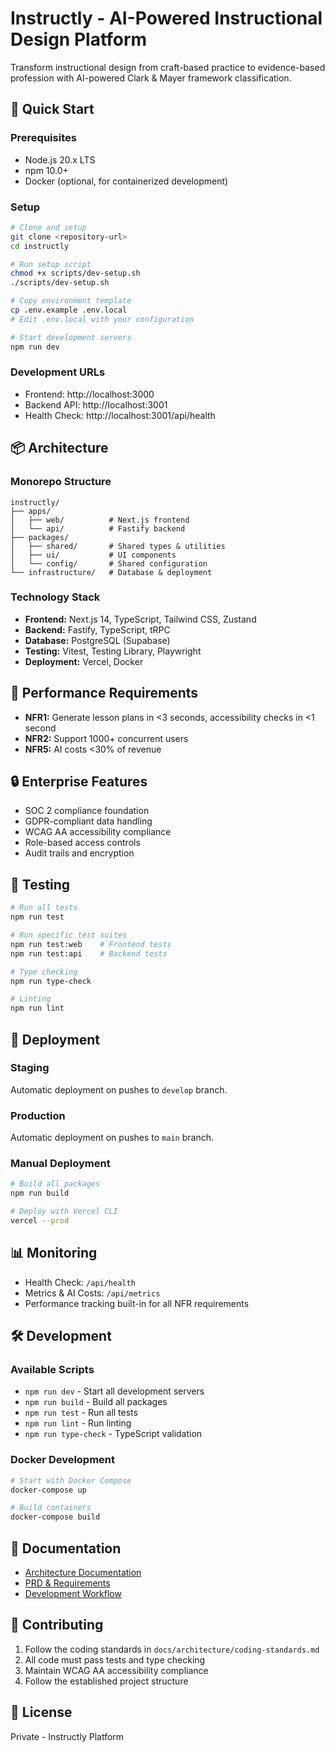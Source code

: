 # Instructly - AI-Powered Instructional Design Platform

Transform instructional design from craft-based practice to evidence-based profession with AI-powered Clark & Mayer framework classification.

## 🚀 Quick Start

### Prerequisites
- Node.js 20.x LTS
- npm 10.0+
- Docker (optional, for containerized development)

### Setup
```bash
# Clone and setup
git clone <repository-url>
cd instructly

# Run setup script
chmod +x scripts/dev-setup.sh
./scripts/dev-setup.sh

# Copy environment template
cp .env.example .env.local
# Edit .env.local with your configuration

# Start development servers
npm run dev
```

### Development URLs
- Frontend: http://localhost:3000
- Backend API: http://localhost:3001
- Health Check: http://localhost:3001/api/health

## 📦 Architecture

### Monorepo Structure
```
instructly/
├── apps/
│   ├── web/          # Next.js frontend
│   └── api/          # Fastify backend
├── packages/
│   ├── shared/       # Shared types & utilities
│   ├── ui/           # UI components
│   └── config/       # Shared configuration
└── infrastructure/   # Database & deployment
```

### Technology Stack
- **Frontend:** Next.js 14, TypeScript, Tailwind CSS, Zustand
- **Backend:** Fastify, TypeScript, tRPC
- **Database:** PostgreSQL (Supabase)
- **Testing:** Vitest, Testing Library, Playwright
- **Deployment:** Vercel, Docker

## 🎯 Performance Requirements

- **NFR1:** Generate lesson plans in <3 seconds, accessibility checks in <1 second
- **NFR2:** Support 1000+ concurrent users
- **NFR5:** AI costs <30% of revenue

## 🔒 Enterprise Features

- SOC 2 compliance foundation
- GDPR-compliant data handling
- WCAG AA accessibility compliance
- Role-based access controls
- Audit trails and encryption

## 🧪 Testing

```bash
# Run all tests
npm run test

# Run specific test suites
npm run test:web    # Frontend tests
npm run test:api    # Backend tests

# Type checking
npm run type-check

# Linting
npm run lint
```

## 🚀 Deployment

### Staging
Automatic deployment on pushes to `develop` branch.

### Production
Automatic deployment on pushes to `main` branch.

### Manual Deployment
```bash
# Build all packages
npm run build

# Deploy with Vercel CLI
vercel --prod
```

## 📊 Monitoring

- Health Check: `/api/health`
- Metrics & AI Costs: `/api/metrics`
- Performance tracking built-in for all NFR requirements

## 🛠 Development

### Available Scripts
- `npm run dev` - Start all development servers
- `npm run build` - Build all packages
- `npm run test` - Run all tests
- `npm run lint` - Run linting
- `npm run type-check` - TypeScript validation

### Docker Development
```bash
# Start with Docker Compose
docker-compose up

# Build containers
docker-compose build
```

## 📖 Documentation

- [Architecture Documentation](./docs/architecture/)
- [PRD & Requirements](./docs/prd/)
- [Development Workflow](./docs/architecture/development-workflow.md)

## 🤝 Contributing

1. Follow the coding standards in `docs/architecture/coding-standards.md`
2. All code must pass tests and type checking
3. Maintain WCAG AA accessibility compliance
4. Follow the established project structure

## 📄 License

Private - Instructly Platform